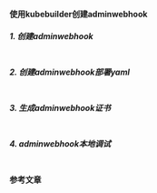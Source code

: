 #### 使用kubebuilder创建adminwebhook

##### 1. 创建adminwebhook

```

```

##### 2. 创建adminwebhook部署yaml

```shell

```

##### 3. 生成adminwebhook证书

```shell

```

##### 4. adminwebhook本地调试

```shell

```

#### 参考文章

[深入剖析MutatingAdmissionWebhook]: https://blog.hdls.me/15564491070483.html
[使用kubebuilder创建自定义k8s AdmissionWebhooks]: https://blog.hdls.me/15708754600835.html

